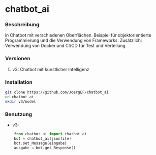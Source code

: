 # chatbot_ai

### Beschreibung
in Chatbot mit verschiedenen Oberflächen. Beispiel für objektorientierte Programmierung und die Verwendung von Frameworks.
Zusätzlich: Verwendung von Docker und CI/CD für Test und Verteilung.

### Versionen
1. v3: Chatbot mit künstlicher Intelligenz

### Installation
```bash
git clone https://github.com/JoergEF/chatbot_ai
cd chatbot_ai
mkdir v3/model
```

### Benutzung
- v3:
```python
	from chatbot_ai import chatbot_ai
	bot = chatbot_ai(jsonfile)
	bot.set_Message(eingabe)
	ausgabe = bot.get_Response()
```

